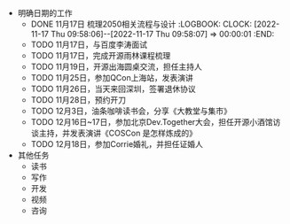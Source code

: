- 明确日期的工作
	- DONE 11月17日 梳理2050相关流程与设计
	  :LOGBOOK:
	  CLOCK: [2022-11-17 Thu 09:58:06]--[2022-11-17 Thu 09:58:07] =>  00:00:01
	  :END:
	- TODO 11月17日，与百度李涛面试
	- TODO 11月17日，完成开源雨林课程梳理
	- TODO 11月19日，开源出海圆桌交流，担任主持人
	- TODO 11月25日，参加QCon上海站，发表演讲
	- TODO 11月26日，当天来回深圳，签署退休协议
	- TODO 11月28日，预约开刀
	- TODO 12月3日，油条咖啡读书会，分享《大教堂与集市》
	- TODO 12月16日~17日，参加北京Dev.Together大会，担任开源小酒馆访谈主持，并发表演讲《COSCon 是怎样炼成的》
	- TODO 12月18日，参加Corrie婚礼，并担任证婚人
- 其他任务
	- 读书
	- 写作
	- 开发
	- 视频
	- 咨询